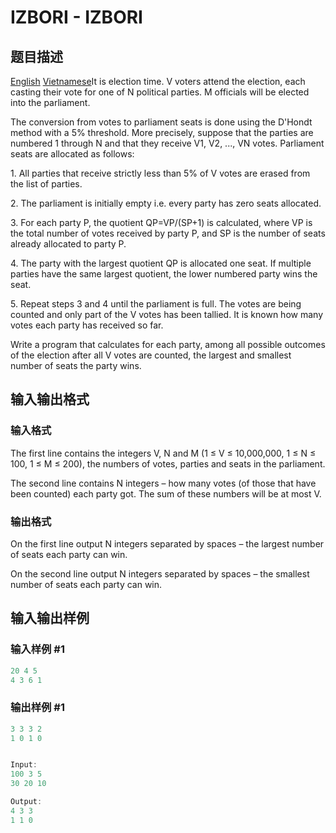 # IZBORI - IZBORI

## 题目描述

[English](/problems/IZBORI/en/) [Vietnamese](/problems/IZBORI/vn/)It is election time. V voters attend the election, each casting their vote for one of N political parties. M officials will be elected into the parliament.

The conversion from votes to parliament seats is done using the D'Hondt method with a 5% threshold. More precisely, suppose that the parties are numbered 1 through N and that they receive V1, V2, ..., VN votes. Parliament seats are allocated as follows:

1\. All parties that receive strictly less than 5% of V votes are erased from the list of parties.

2\. The parliament is initially empty i.e. every party has zero seats allocated.

3\. For each party P, the quotient QP=VP/(SP+1) is calculated, where VP is the total number of votes received by party P, and SP is the number of seats already allocated to party P.

4\. The party with the largest quotient QP is allocated one seat. If multiple parties have the same largest quotient, the lower numbered party wins the seat.

5\. Repeat steps 3 and 4 until the parliament is full. The votes are being counted and only part of the V votes has been tallied. It is known how many votes each party has received so far.

Write a program that calculates for each party, among all possible outcomes of the election after all V votes are counted, the largest and smallest number of seats the party wins.

## 输入输出格式

### 输入格式

The first line contains the integers V, N and M (1 ≤ V ≤ 10,000,000, 1 ≤ N ≤ 100, 1 ≤ M ≤ 200), the numbers of votes, parties and seats in the parliament.

The second line contains N integers – how many votes (of those that have been counted) each party got. The sum of these numbers will be at most V.

### 输出格式

On the first line output N integers separated by spaces – the largest number of seats each party can win.

On the second line output N integers separated by spaces – the smallest number of seats each party can win.

## 输入输出样例

### 输入样例 #1

```cpp
20 4 5
4 3 6 1
```


### 输出样例 #1

```cpp
3 3 3 2
1 0 1 0


Input:
100 3 5
30 20 10

Output:
4 3 3
1 1 0
```


